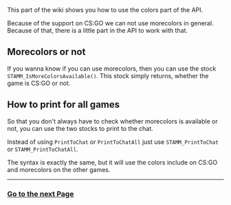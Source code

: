 This part of the wiki shows you how to use the colors part of the API.

Because of the support on CS:GO we can not use morecolors in general.
Because of that, there is a little part in the API to work with that.


## Morecolors or not

If you wanna know if you can use morecolors, then you can use the stock `STAMM_IsMoreColorsAvailable()`.
This stock simply returns, whether the game is CS:GO or not.


## How to print for all games

So that you don't always have to check whether morecolors is available or not, you can use the two stocks to print to the chat.

Instead of using `PrintToChat` or `PrintToChatAll` just use `STAMM_PrintToChat` or `STAMM_PrintToChatAll`.

The syntax is exactly the same, but it will use the colors include on CS:GO and morecolors on the other games.

---------
### [Go to the next Page](wiki/Scripting-Features)